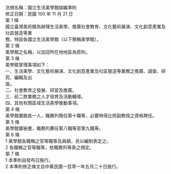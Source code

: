 法規名稱：國立生活美學館組織準則  
修正日期：民國 100 年 11 月 21 日  
第 1 條  
國立臺灣美術館為辦理生活美學、推廣社會教育、文化藝術展演、文化創意產業及社區營造等業  
務，特設各國立生活美學館（以下簡稱美學館）。  
第 2 條  
美學館之名稱，以加冠所在地地區為原則。  
第 3 條  
美學館掌理事項如下：  
一、生活美學、文化藝術展演、文化創意產業及社區營造等業務之推廣、調查、研究、編輯及出  
版。  
二、社會教育之發展、研習及推廣。  
三、前二款業務之人才培育及活動輔導。  
四、其他有關區域生活美學推動事項。  
第 4 條  
美學館置館長一人，職務列簡任第十職等，必要時得比照副教授之資格聘任。  
第 5 條  
美學館置秘書，職務列薦任第八職等至第九職等。  
第 6 條  
1 美學館各職稱之官等職等及員額，另以編制表定之。  
2 各職稱之官等職等，依職務列等表之規定。  
第 7 條  
1 本準則自發布日施行。  
2 本準則修正條文自中華民國一百零一年五月二十日施行。  



